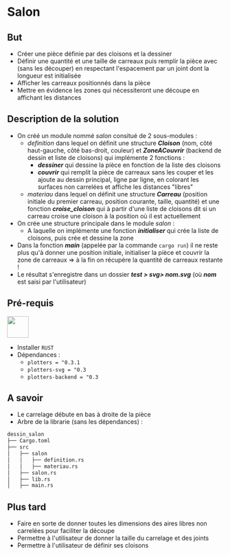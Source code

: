# Salon


## But  
* Créer une pièce définie par des cloisons et la dessiner
* Définir une quantité et une taille de carreaux puis remplir la pièce avec (sans les découper) en respectant l'espacement par un joint dont la longueur est initialisée
* Afficher les carreaux positionnés dans la pièce
* Mettre en évidence les zones qui nécessiteront une découpe en affichant les distances


## Description de la solution
* On créé un module nommé *salon* consitué de 2 sous-modules :
  - *definition* dans lequel on définit une structure ***Cloison*** (nom, côté haut-gauche, côté bas-droit, couleur) et ***ZoneACouvrir*** (backend de dessin et liste de cloisons) qui implémente 2 fonctions : 
    + ***dessiner*** qui dessine la pièce en fonction de la liste des cloisons
    + ***couvrir*** qui remplit la pièce de carreaux sans les couper et les ajoute au dessin principal, ligne par ligne, en colorant les surfaces non carrelées et affiche les distances "libres"
  - *materiau* dans lequel on définit une structure ***Carreau*** (position initiale du premier carreau, position courante, taille, quantité) et une fonction ***croise_cloison*** qui à partir d'une liste de cloisons dit si un carreau croise une cloison à la position où il est actuellement
* On crée une structure principale  dans le module *salon* :
  - A laquelle on implémente une fonction ***initialiser*** qui crée la liste de cloisons, puis crée et dessine la zone
* Dans la fonction ***main*** (appelée par la commande `cargo run`) il ne reste plus qu'à donner une position initiale, initialiser la pièce et couvrir la zone de carreaux => à la fin on récupère la quantité de carreaux restante !
* Le résultat s'enregistre dans un dossier ***test > svg> nom.svg*** (où ***nom*** est saisi par l'utilisateur)

## Pré-requis
<img src="https://w7.pngwing.com/pngs/114/914/png-transparent-rust-programming-language-logo-machine-learning-haskell-crab-animals-cartoon-crab.png" width="50">

* Installer ```RUST``` 
* Dépendances :
  + ```plotters = "0.3.1```
  + ```plotters-svg = "0.3```
  + ```plotters-backend = "0.3```

## A savoir
* Le carrelage débute en bas à droite de la pièce
* Arbre de la librarie (sans les dépendances) :
```bash
dessin_salon 
├── Cargo.toml
├── src
│   ├── salon
│   │   ├── definition.rs
│   │   ├── materiau.rs
│   ├── salon.rs
│   ├── lib.rs
│   ├── main.rs
```

## Plus tard
* Faire en sorte de donner toutes les dimensions des aires libres non carrelées pour faciliter la découpe
* Permettre à l'utilisateur de donner la taille du carrelage et des joints
* Permettre à l'utilisateur de définir ses cloisons
